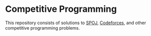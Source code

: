 # Competitive Programming

This repository consists of solutions to [SPOJ](http://www.spoj.com),
[Codeforces](http://codeforces.com), and other competitive programming problems.
